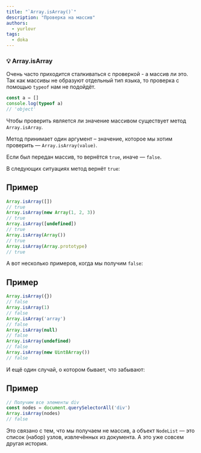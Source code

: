 ```yaml
---
title: "`Array.isArray()`"
description: "Проверка на массив"
authors:
  - yurlovr
tags:
  - doka
---
```


### 💡 Array.isArray

Очень часто приходится сталкиваться с проверкой - а массив ли это. Так как массивы не образуют отдельный тип языка, то проверка с помощью `typeof` нам не подойдёт.

```js
const a = []
console.log(typeof a)
// 'object'
```

Чтобы проверить является ли значение массивом существует метод `Array.isArray`.

Метод принимает один аргумент – значение, которое мы хотим проверить — `Array.isArray(value)`.

Если был передан массив, то вернётся `true`, иначе — `false`.

В следующих ситуациях метод вернёт `true`:

## Пример

```js
Array.isArray([])
// true
Array.isArray(new Array(1, 2, 3))
// true
Array.isArray([undefined])
// true
Array.isArray(Array())
// true
Array.isArray(Array.prototype)
// true
```

А вот несколько примеров, когда мы получим `false`:

## Пример

```js
Array.isArray({})
// false
Array.isArray(1)
// false
Array.isArray('array')
// false
Array.isArray(null)
// false
Array.isArray(undefined)
// false
Array.isArray(new Uint8Array())
// false
```

И ещё один случай, о котором бывает, что забывают:

## Пример

```js
// Получим все элементы div
const nodes = document.querySelectorAll('div')
Array.isArray(nodes)
// false
```

Это связано с тем, что мы получаем не массив, а объект `NodeList` — это список (набор) узлов, извлечённых из документа. А это уже совсем другая история.
